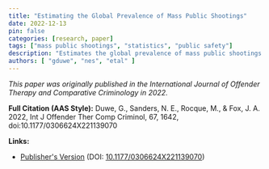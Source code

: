 ```yaml
---
title: "Estimating the Global Prevalence of Mass Public Shootings"
date: 2022-12-13
pin: false
categories: [research, paper]
tags: ["mass public shootings", "statistics", "public safety"]
description: "Estimates the global prevalence of mass public shootings using Bayesian modeling."
authors: [ "gduwe", "nes", "etal" ]
---
```


*This paper was originally published in the International Journal of Offender Therapy and Comparative Criminology in 2022.*

**Full Citation (AAS Style):**
Duwe, G., Sanders, N. E., Rocque, M., & Fox, J. A. 2022, Int J Offender Ther Comp Criminol, 67, 1642, doi:10.1177/0306624X221139070

**Links:**
- [Publisher's Version](https://journals.sagepub.com/doi/10.1177/0306624X221139070) (DOI: [10.1177/0306624X221139070](https://doi.org/10.1177/0306624X221139070))
